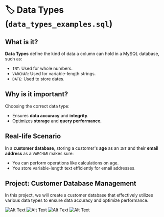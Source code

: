 # 🏷️ Data Types (`data_types_examples.sql`)

## What is it?
**Data Types** define the kind of data a column can hold in a MySQL database, such as:
- `INT`: Used for whole numbers.
- `VARCHAR`: Used for variable-length strings.
- `DATE`: Used to store dates.

## Why is it important?
Choosing the correct data type:
- Ensures **data accuracy** and **integrity**.
- Optimizes **storage** and **query performance**.

## Real-life Scenario
In a **customer database**, storing a customer's **age** as an `INT` and their **email address** as a `VARCHAR` makes sure:
- You can perform operations like calculations on age.
- You store variable-length text efficiently for email addresses.

## Project: Customer Database Management
In this project, we will create a customer database that effectively utilizes various data types to ensure data accuracy and optimize performance. 

![Alt Text](https://github.com/YourUsername/RepoName/raw/main/mybanner.png)
![Alt Text](https://github.com/YourUsername/RepoName/raw/main/mybanner.png)
![Alt Text](https://github.com/YourUsername/RepoName/raw/main/mybanner.png)
![Alt Text](https://github.com/YourUsername/RepoName/raw/main/mybanner.png)
